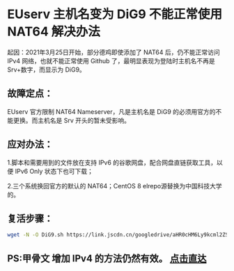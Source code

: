 # EUserv 主机名变为 DiG9 不能正常使用 NAT64 解决办法

起因：2021年3月25日开始，部分德鸡即使添加了 NAT64 后，仍不能正常访问 IPv4 网络，也就不能正常使用 Github 了，最明显表现为登陆时主机名不再是 Srv+数字，而显示为 DiG9。

## 故障定点：
    
   EUserv 官方限制 NAT64 Nameserver，凡是主机名是 DiG9 的必须用官方的不能更换。而主机名是 Srv 开头的暂未受影响。

## 应对办法： 

   1.脚本和需要用到的文件放在支持 IPv6 的谷歌网盘，配合网盘直链获取工具，以便 IPv6 Only 状态下也可下载；

   2.三个系统换回官方的默认的 NAT64；CentOS 8 elrepo源替换为中国科技大学的。

## 复活步骤：

 ```bash
wget -N -O DiG9.sh https://link.jscdn.cn/googledrive/aHR0cHM6Ly9kcml2ZS5nb29nbGUuY29tL2ZpbGUvZC8xRm85TlZLZHBNNnU4Y1E4S1lIa2FuTTV2dFRjemY2eTYvdmlldz91c3A9c2hhcmluZw== && chmod +x DiG9.sh && ./DiG9.sh
 ```

## PS:甲骨文 增加 IPv4 的方法仍然有效。 [点击直达](https://github.com/fscarmen/warp#wgcf%E8%BF%9E%E6%8E%A5cf-warp%E4%B8%BA%E6%9C%8D%E5%8A%A1%E5%99%A8%E6%B7%BB%E5%8A%A0ipv4ipv6%E7%BD%91%E7%BB%9C)
